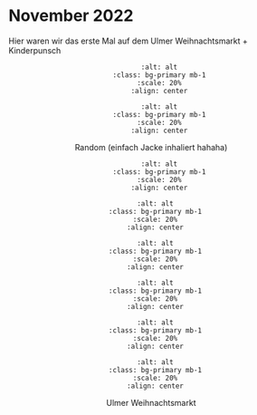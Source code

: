 # November 2022

Hier waren wir das erste Mal auf dem Ulmer Weihnachtsmarkt + Kinderpunsch

<div align="center">

```{image} ./images/IMG_7182.JPG
    :alt: alt
    :class: bg-primary mb-1
    :scale: 20%
    :align: center
  ```

```{image} ./images/6cf17898-90a8-46ea-9816-e5c4280f5706.JPG
    :alt: alt
    :class: bg-primary mb-1
    :scale: 20%
    :align: center
  ```
  Random (einfach Jacke inhaliert hahaha)
</div>

<div align="center">

```{image} ./images/IMG_7367.jpg
    :alt: alt
    :class: bg-primary mb-1
    :scale: 20%
    :align: center
  ```

  ```{image} ./images/IMG_7388.jpg
    :alt: alt
    :class: bg-primary mb-1
    :scale: 20%
    :align: center
  ```

  ```{image} ./images/IMG_7402.jpg
    :alt: alt
    :class: bg-primary mb-1
    :scale: 20%
    :align: center
  ```

  ```{image} ./images/IMG_7410.jpg
    :alt: alt
    :class: bg-primary mb-1
    :scale: 20%
    :align: center
  ```

  ```{image} ./images/IMG_7376.jpg
    :alt: alt
    :class: bg-primary mb-1
    :scale: 20%
    :align: center
  ```

  ```{image} ./images/IMG_7417.jpg
    :alt: alt
    :class: bg-primary mb-1
    :scale: 20%
    :align: center
  ```

Ulmer Weihnachtsmarkt
</div>